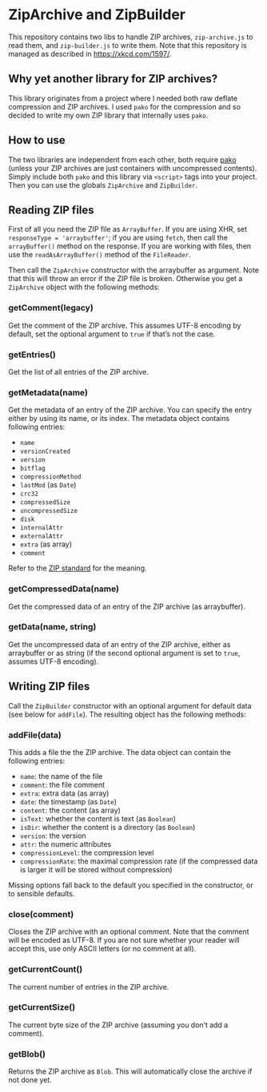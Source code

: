 # ZipArchive and ZipBuilder

This repository contains two libs to handle ZIP archives, `zip-archive.js` to read them, and `zip-builder.js` to write them. Note that this repository is managed as described in https://xkcd.com/1597/.

## Why yet another library for ZIP archives?

This library originates from a project where I needed both raw deflate compression and ZIP archives. I used `pako` for the compression and so decided to write my own ZIP library that internally uses `pako`.

## How to use

The two libraries are independent from each other, both require [pako](https://github.com/nodeca/pako) (unless your ZIP archives are just containers with uncompressed contents). Simply include both `pako` and this library via `<script>` tags into your project. Then you can use the globals `ZipArchive` and `ZipBuilder`.

## Reading ZIP files

First of all you need the ZIP file as `ArrayBuffer`. If you are using XHR, set `responseType = 'arraybuffer'`; if you are using `fetch`, then call the `arrayBuffer()` method on the response. If you are working with files, then use the `readAsArrayBuffer()` method of the `FileReader`.

Then call the `ZipArchive` constructor with the arraybuffer as argument. Note that this will throw an error if the ZIP file is broken. Otherwise you get a `ZipArchive` object with the following methods:

### getComment(legacy)

Get the comment of the ZIP archive. This assumes UTF-8 encoding by default, set the optional argument to `true` if that’s not the case.

### getEntries()

Get the list of all entries of the ZIP archive.

### getMetadata(name)

Get the metadata of an entry of the ZIP archive. You can specify the entry either by using its name, or its index. The metadata object contains following entries:
* `name`
* `versionCreated`
* `version`
* `bitflag`
* `compressionMethod`
* `lastMod` (as `Date`)
* `crc32`
* `compressedSize`
* `uncompressedSize`
* `disk`
* `internalAttr`
* `externalAttr`
* `extra` (as array)
* `comment`

Refer to the [ZIP standard](https://pkware.cachefly.net/webdocs/casestudies/APPNOTE.TXT) for the meaning.

### getCompressedData(name)

Get the compressed data of an entry of the ZIP archive (as arraybuffer).

### getData(name, string)

Get the uncompressed data of an entry of the ZIP archive, either as arraybuffer or as string (if the second optional argument is set to `true`, assumes UTF-8 encoding).

## Writing ZIP files

Call the `ZipBuilder` constructor with an optional argument for default data (see below for `addFile`). The resulting object has the following methods:

### addFile(data)

This adds a file the the ZIP archive. The data object can contain the following entries:
* `name`: the name of the file
* `comment`: the file comment
* `extra`: extra data (as array)
* `date`: the timestamp (as `Date`)
* `content`: the content (as array)
* `isText`: whether the content is text (as `Boolean`)
* `isDir`: whether the content is a directory (as `Boolean`)
* `version`: the version
* `attr`: the numeric attributes
* `compressionLevel`: the compression level
* `compressionRate`: the maximal compression rate (if the compressed data is larger it will be stored without compression)

Missing options fall back to the default you specified in the constructor, or to sensible defaults.

### close(comment)

Closes the ZIP archive with an optional comment. Note that the comment will be encoded as UTF-8. If you are not sure whether your reader will accept this, use only ASCII letters (or no comment at all).

### getCurrentCount()

The current number of entries in the ZIP archive.

### getCurrentSize()

The current byte size of the ZIP archive (assuming you don’t add a comment).

### getBlob()

Returns the ZIP archive as `Blob`. This will automatically close the archive if not done yet.

